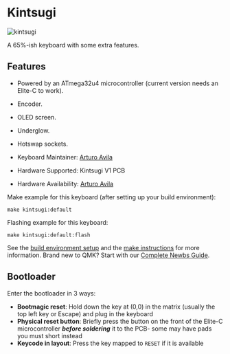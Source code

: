 # Kintsugi

![kintsugi](https://imgur.com/HPdmzdC)

A 65%-ish keyboard with some extra features.

## Features

* Powered by an ATmega32u4 microcontroller (current version needs an Elite-C to work).
* Encoder.
* OLED screen.
* Underglow.
* Hotswap sockets.

* Keyboard Maintainer: [Arturo Avila](https://github.com/ADPenrose)
* Hardware Supported: Kintsugi V1 PCB
* Hardware Availability: [Arturo Avila](https://github.com/ADPenrose)

Make example for this keyboard (after setting up your build environment):

    make kintsugi:default

Flashing example for this keyboard:

    make kintsugi:default:flash

See the [build environment setup](https://docs.qmk.fm/#/getting_started_build_tools) and the [make instructions](https://docs.qmk.fm/#/getting_started_make_guide) for more information. Brand new to QMK? Start with our [Complete Newbs Guide](https://docs.qmk.fm/#/newbs).

## Bootloader

Enter the bootloader in 3 ways:

* **Bootmagic reset**: Hold down the key at (0,0) in the matrix (usually the top left key or Escape) and plug in the keyboard
* **Physical reset button**: Briefly press the button on the front of the Elite-C microcontroller _**before soldering**_ it to the PCB- some may have pads you must short instead
* **Keycode in layout**: Press the key mapped to `RESET` if it is available
